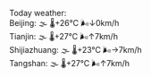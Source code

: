 Today weather:  
Beijing: 🌫  🌡️+26°C 🌬️↓0km/h  
Tianjin: 🌫  🌡️+27°C 🌬️↑7km/h  
Shijiazhuang: 🌫  🌡️+23°C 🌬️→7km/h  
Tangshan: 🌫  🌡️+27°C 🌬️↑7km/h  
